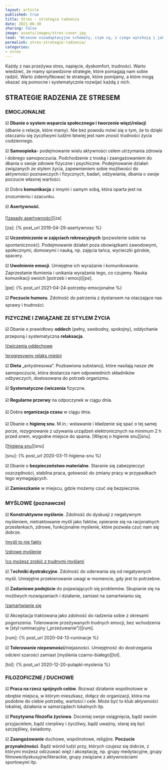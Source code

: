 ```yaml
---
layout: article
published: true
title: Stres - strategie radzenia
date: 2021-06-30
sharing: false
image: assets/images/stres-cover.jpg
lead: "Wczesne nieadaptacyjne schematy, czym są, z czego wynikają i jak je identyfikować?"
permalink: stres-strategie-radzenia/
categories:
- stres
---
```


Każdy z nas przeżywa stres, napięcie, dyskomfort, trudności. Warto wiedzieć, że mamy sprawdzone strategie, które pomagają nam sobie radzić. Warto zidentyfikować te strategie, które pomijamy, a które mogą okazać się pomocne i systematycznie rozwijać każdą z nich.

## STRATEGIE RADZENIA ZE STRESEM

### EMOCJONALNE

☑️ ️**Dbanie o system wsparcia społecznego i tworzenie więzi/relacji** (dbanie o relacje, które mamy). Nie bez powodu mówi się o tym, że to dzięki otaczaniu się życzliwymi ludźmi łatwiej jest nam znosić trudności życia codziennego.

☑️ **Samoopieka**- podejmowanie wielu aktywności celem utrzymania zdrowia i dobrego samopoczucia. Podchodzenie z troską i zaangażowaniem do dbania o swoje zdrowie fizyczne i psychiczne. Podejmowanie działań związanych ze stylem życia, zapewnieniem sobie możliwości do aktywności poznawczych i fizycznych, badań, odżywiania, dbania o swoje poczucie własnej wartości.

☑️ ️Dobra **komunikacja** z innymi i samym sobą, która oparta jest na zrozumieniu i szacunku.

☑️ **️Asertywność**.

[[!zasady asertywności]({{root_url}}/assets/images/zasady-asertywnosci.jpg)][za]

[za]: {% post_url 2019-04-29-asertywnosc %}

☑️ ️**Uczestniczenie w zajęciach rekreacyjnych** (pozwolenie sobie na spontaniczność). Podejmowanie działań poza obowiązkami zawodowymi, społecznymi, domowymi i nauką, np. zajęcia tańca, wycieczki górskie, spacery.

☑️ **Uwolnienie emocji**. Umiejętne ich wyrażanie i komunikowanie. Zaprzestanie tłumienia i unikania wyrażania tego, co czujemy. Nauka komunikacji swoich [potrzeb i emocji][pe].

[pe]: {% post_url 2021-04-24-potrzeby-emocjonalne %}

☑️ **Poczucie humoru**. Zdolność do patrzenia z dystansem na otaczające nas sprawy i trudności.

### FIZYCZNE I ZWIĄZANE ZE STYLEM ŻYCIA

☑️ Dbanie o prawidłowy **oddech** (pełny, swobodny, spokojny), oddychanie przeponą i systematyczna **relaksacja**.

[!ćwiczenia oddechowe]({{root_url}}/assets/images/oddechowe.jpg)

[!progresywny relaks mięśni]({{root_url}}/assets/images/relaks-miesni.jpg)

☑️ **Dieta** „antystresowa”. Pozbawiona substancji, które nasilają nasze złe samopoczucie, która dostarcza nam odpowiednich składników odżywczych, dostosowana do potrzeb organizmu.

☑️ **Systematyczne ćwiczenia** fizyczne.

☑️ **Regularne przerwy** na odpoczynek w ciągu dnia.

☑️ Dobra **organizacja czasu** w ciągu dnia.

☑️ Dbanie o **higienę snu**. M.in.: wstawanie i kładzenie się spać o tej samej porze, rezygnowanie z używania urządzeń elektronicznych na minimum 2 h przed snem, wygodne miejsce do spania. [Więcej o higienie snu][snu].

[[!higiena snu]({{root_url}}/assets/images/zasady-higieny-snu.jpg)][snu]

[snu]: {% post_url 2020-03-11-higiena-snu %}

☑️ Dbanie o **bezpieczeństwo materialne**. Staranie się zabezpieczyć oszczędności, stabilna praca, gotowość do zmiany pracy w przypadkach tego wymagających.

☑️ **Zamieszkanie** w miejscu, gdzie możemy czuć się bezpiecznie.

### MYŚLOWE (poznawcze)

☑️ **Konstruktywne myślenie**. Zdolność do dyskusji z negatywnym myśleniem, nietraktowanie myśli jako faktów, opieranie się na racjonalnych przesłankach, zdrowe, funkcjonalne myślenie, które pozwala czuć nam się dobrze.

[!myśli to nie fakty]({{root_url}}/assets/images/mysli-fakty.jpg)

[!zdrowe myślenie]({{root_url}}/assets/images/zdrowe-myslennie.jpg)

[!co możesz zrobić z trudnymi myślami](assets/images/trudne-mysli.jpg)

☑️ T**echniki dystrakcyjne**. Zdolność do oderwania się od negatywnych myśli. Umiejętne przekierowanie uwagi w momencie, gdy jest to potrzebne.

☑️ **Zadaniowe podejście** do pojawiających się problemów. Skupianie się na możliwych rozwiązaniach i działanie, zamiast na zamartwianiu się.

[!zamartwianie się]({{root_url}}/assets/images/zamartwiania.jpg)

☑️ Akceptacja traktowana jako zdolność do radzenia sobie z okresami pogorszenia. Tolerowanie przeżywanych trudnych emocji, bez wchodzenia w [styl ruminacyjny („przeżuwanie”)][rum].

[rum]: {% post_url 2020-04-13-ruminacje %}

☑️ **Tolerowanie niepewności**/niejasności. Umiejętność do dostrzegania odcieni szarości zamiast [myślenia czarno-białego][tol].

[tol]: {% post_url 2020-12-20-pulapki-myslenia %}

### FILOZOFICZNE / DUCHOWE

☑️ **Praca na rzecz spójnych celów**. Rozważ działanie wspólnotowe w obrębie miejsca, w którym mieszkasz, dołącz do organizacji, która ma podobne do ciebie potrzeby, wartości i cele. Może być to klub aktywności lokalnej, działania w samorządach lokalnych itp.

☑️ ️**Pozytywna filozofia życiowa**. Doceniaj swoje osiągnięcia, bądź swoim przyjacielem, bądź cierpliwy i życzliwy, bądź uważny, staraj się być szczęśliwy, świadomy.

☑️ **Zaangażowanie** duchowe, wspólnotowe, religijne. **Poczucie przynależności**. Bądź wśród ludzi przy, których czujesz się dobrze, z którymi możesz odczuwać więź i akceptację, np. grupy medytacyjne, grupy filmowe/dyskusyjne/literackie, grupy związane z aktywnościami sportowymi itp.
